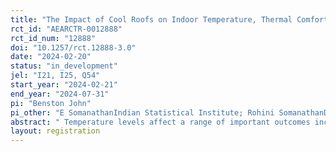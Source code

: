 ```yaml
---
title: "The Impact of Cool Roofs on Indoor Temperature, Thermal Comfort, Cognitive Effort and Learning Outcomes."
rct_id: "AEARCTR-0012888"
rct_id_num: "12888"
doi: "10.1257/rct.12888-3.0"
date: "2024-02-20"
status: "in_development"
jel: "I21, I25, Q54"
start_year: "2024-02-21"
end_year: "2024-07-31"
pi: "Benston John"
pi_other: "E SomanathanIndian Statistical Institute; Rohini SomanathanDelhi School of Economics"
abstract: " Temperature levels affect a range of important outcomes including productivity and learning. In this context, we are interested in looking at low cost solutions aimed at reducing ambient temperatures in anganwadis (a government run system of child care in rural India). Through our collaboration with the Energy Management Centre (EMC) of the state of Kerala we will be using roof paint with a high Solar Reflective index(SRI) to cool the roofs in anganwadis using a randomised controlled design. The study will look at the impact of cool roofs on indoor temperature, thermal comfort and also on attendance and cognitive effort of anganwadi students. We will be using administrative data on attendance along with data from primary surveys."
layout: registration
---
```


